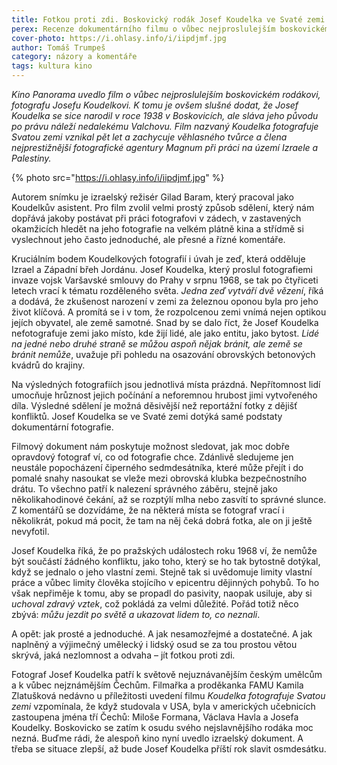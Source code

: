 ```yaml
---
title: Fotkou proti zdi. Boskovický rodák Josef Koudelka ve Svaté zemi
perex: Recenze dokumentárního filmu o vůbec nejproslulejším boskovickém rodákovi, fotografu Josefu Koudelkovi.
cover-photo: https://i.ohlasy.info/i/iipdjmf.jpg
author: Tomáš Trumpeš
category: názory a komentáře
tags: kultura kino
---
```


*Kino Panorama uvedlo film o vůbec nejproslulejším boskovickém rodákovi, fotografu Josefu Koudelkovi. K tomu je ovšem slušné dodat, že Josef Koudelka se sice narodil v roce 1938 v Boskovicích, ale sláva jeho původu po právu náleží nedalekému Valchovu. Film nazvaný Koudelka fotografuje Svatou zemi vznikal pět let a zachycuje věhlasného tvůrce a člena nejprestižnější fotografické agentury Magnum při práci na území Izraele a Palestiny.*

{% photo src="https://i.ohlasy.info/i/iipdjmf.jpg" %}

Autorem snímku je izraelský režisér Gilad Baram, který pracoval jako Koudelkův asistent. Pro film zvolil velmi prostý způsob sdělení, který nám dopřává jakoby postávat při práci fotografovi v zádech, v zastavených okamžicích hledět na jeho fotografie na velkém plátně kina a střídmě si vyslechnout jeho často jednoduché, ale přesné a řízné komentáře.

Kruciálním bodem Koudelkových fotografií i úvah je zeď, která odděluje Izrael a Západní břeh Jordánu. Josef Koudelka, který proslul fotografiemi invaze vojsk Varšavské smlouvy do Prahy v srpnu 1968, se tak po čtyřiceti letech vrací k tématu rozděleného světa. *Jedna zeď vytváří dvě vězení*, říká a dodává, že zkušenost narození v zemi za železnou oponou byla pro jeho život klíčová. A promítá se i v tom, že rozpolcenou zemi vnímá nejen optikou jejích obyvatel, ale země samotné. Snad by se dalo říct, že Josef Koudelka nefotografuje zemi jako místo, kde žijí lidé, ale jako entitu, jako bytost. *Lidé na jedné nebo druhé straně se můžou aspoň nějak bránit, ale země se bránit nemůže*, uvažuje při pohledu na osazování obrovských betonových kvádrů do krajiny.

Na výsledných fotografiích jsou jednotlivá místa prázdná. Nepřítomnost lidí umocňuje hrůznost jejich počínání a neforemnou hrubost jimi vytvořeného díla. Výsledné sdělení je možná děsivější než reportážní fotky z dějišť konfliktů. Josef Koudelka se ve Svaté zemi dotýká samé podstaty dokumentární fotografie.

Filmový dokument nám poskytuje možnost sledovat, jak moc dobře opravdový fotograf ví, co od fotografie chce. Zdánlivě sledujeme jen neustále popocházení čiperného sedmdesátníka, které může přejít i do pomalé snahy nasoukat se vleže mezi obrovská klubka bezpečnostního drátu. To všechno patří k nalezení správného záběru, stejně jako několikahodinové čekání, až se rozptýlí mlha nebo zasvítí to správné slunce. Z komentářů se dozvídáme, že na některá místa se fotograf vrací i několikrát, pokud má pocit, že tam na něj čeká dobrá fotka, ale on ji ještě nevyfotil.

Josef Koudelka říká, že po pražských událostech roku 1968 ví, že nemůže být součástí žádného konfliktu, jako toho, který se ho tak bytostně dotýkal, když se jednalo o jeho vlastní zemi. Stejně tak si uvědomuje limity vlastní práce a vůbec limity člověka stojícího v epicentru dějinných pohybů. To ho však nepřiměje k tomu, aby se propadl do pasivity, naopak usiluje, aby si *uchoval zdravý vztek*, což pokládá za velmi důležité. Pořád totiž něco zbývá: *můžu jezdit po světě a ukazovat lidem to, co neznali*.

A opět: jak prosté a jednoduché. A jak nesamozřejmé a dostatečné. A jak naplněný a výjimečný umělecký i lidský osud se za tou prostou větou skrývá, jaká nezlomnost a odvaha – jít fotkou proti zdi.

Fotograf Josef Koudelka patří k světově nejuznávanějším českým umělcům a k vůbec nejznámějším Čechům. Filmařka a proděkanka FAMU Kamila Zlatušková nedávno u příležitosti uvedení filmu *Koudelka fotografuje Svatou zemi* vzpomínala, že když studovala v USA, byla v amerických učebnicích zastoupena jména tří Čechů: Miloše Formana, Václava Havla a Josefa Koudelky. Boskovicko se zatím k osudu svého nejslavnějšího rodáka moc nezná. Buďme rádi, že alespoň kino nyní uvedlo izraelský dokument. A třeba se situace zlepší, až bude Josef Koudelka příští rok slavit osmdesátku.
